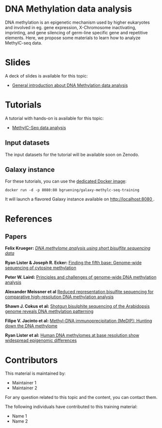 DNA Methylation data analysis
=============================

DNA methylation is an epigenetic mechanism used by higher eukaryotes and involved in eg. gene expression, X-Chromosome inactivating, imprinting, and gene silencing of germ-line specific gene and repetitive elements.
Here, we propose some materials to learn how to analyze MethylC-seq data.

# Slides

A deck of slides is available for this topic:

- [General introduction about DNA Methylation data analysis](http://galaxyproject.github.io/training-material/MethylC-Seq/slides/)

# Tutorials

A tutorial with hands-on is available for this topic:

- [MethylC-Seq data analysis](https://galaxyproject.github.io/training-material//MethylC-Seq/tutorials/methylation-seq)

## Input datasets

The input datasets for the tutorial will be available soon on Zenodo.

## Galaxy instance

For these tutorials, you can use the [dedicated Docker image](docker/README.md):

```
docker run -d -p 8080:80 bgruening/galaxy-methylc-seq-training
```

It will launch a flavored Galaxy instance available on
[http://localhost:8080 ](http://localhost:8080).

# References

## Papers

**Felix Krueger:** [*DNA methylome analysis using short bisulfite sequencing data*](http://www.nature.com/nmeth/journal/v9/n2/abs/nmeth.1828.html)

**Ryan Lister & Joseph R. Ecker:** [Finding the fifth base: Genome-wide sequencing of cytosine methylation](http://genome.cshlp.org/content/19/6/959.long)

**Peter W. Laird:** [Principles and challenges of genome-wide DNA methylation analysis](http://www.nature.com/nrg/journal/v11/n3/full/nrg2732.html)

**Alexander Meissner et al** [Reduced representation bisulfite sequencing for comparative high-resolution DNA methylation analysis](http://nar.oxfordjournals.org/content/33/18/5868.long)

**Shawn J. Cokus et al:** [Shotgun bisulphite sequencing of the Arabidopsis genome reveals DNA methylation patterning](http://www.nature.com/nature/journal/v452/n7184/full/nature06745.html)

**Filipe V. Jacinto et al:** [Methyl-DNA immunoprecipitation (MeDIP): Hunting down the DNA methylome](http://www.biotechniques.com/BiotechniquesJournal/2008/January/Methyl-DNA-immunoprecipitation-MeDIP-Hunting-down-the-DNA-methylome/biotechniques-44645.html)

**Ryan Lister et al:** [Human DNA methylomes at base resolution show widespread epigenomic differences](http://www.nature.com/nature/journal/v462/n7271/full/nature08514.html)

# Contributors

This material is maintained by:

- Maintainer 1
- Maintainer 2

For any question related to this topic and the content, you can contact them.

The following individuals have contributed to this training material:

- Name 1
- Name 2
